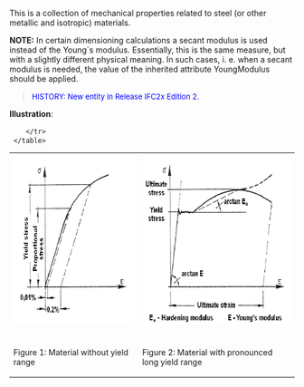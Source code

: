 This is a collection of mechanical properties related to steel (or other metallic and isotropic) materials.

**NOTE:** In certain dimensioning calculations a secant modulus is used instead of the Young&acute;s modulus. Essentially, this is the same measure, but with a slightly different physical meaning. In such cases, i. e. when a secant modulus is needed, the value of the inherited attribute YoungModulus should be applied.

> <font color="#0000FF" size="-1">HISTORY: New entity in Release IFC2x Edition 2.</font>

**Illustration**:

<table width="100%" cellpadding="0" cellspacing="0"> 
		<tr> 
		  <td><img src="figures/IfcMechanicalSteelMaterialProperties_Fig1.gif" width="304" height="302" border="0"></td> 
		  <td><img src="figures/IfcMechanicalSteelMaterialProperties_Fig2.gif" width="365" height="302" border="0"></td> 
		</tr> 
		<tr> 
		  <td> 
			 <p><br> Figure 1: Material without yield range</p> </td> 
		  <td> 
			 <p><br> Figure 2: Material with pronounced long yield range</p> </td>
		  
		</tr> 
	 </table>
